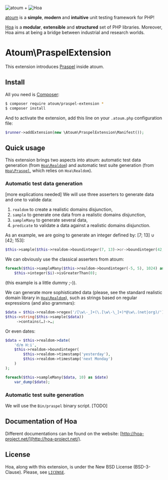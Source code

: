 ![atoum](http://downloads.atoum.org/images/logo.png)
+
![Hoa](http://static.hoa-project.net/Image/Hoa_small.png)

[atoum](http://atoum.org/) is a **simple**, **modern** and **intuitive** unit
testing framework for PHP!

[Hoa](http://hoa-project.net/) is a **modular**, **extensible** and
**structured** set of PHP libraries.  Moreover, Hoa aims at being a bridge
between industrial and research worlds.

# Atoum\PraspelExtension

This extension introduces
[Praspel](http://central.hoa-project.net/Resource/Library/Praspel) inside atoum.

## Install

All you need is [Composer](https://getcomposer.org):

```sh
$ composer require atoum/praspel-extension *
$ composer install
```

And to activate the extension, add this line on your `.atoum.php` configuration
file:

```php
$runner->addExtension(new \Atoum\PraspelExtension\Manifest());
```

## Quick usage

This extension brings two aspects into atoum: automatic test data generation
(from [`Hoa\Realdom`](http://central.hoa-project.net/Resource/Library/Realdom))
and automatic test suite generation (from
[`Hoa\Praspel`](http://central.hoa-project.net/Resource/Library/Praspel), which
relies on `Hoa\Realdom`).

### Automatic test data generation

[more explications needed]
We will use three asserters to generate data and one to valide data:

  1. `realdom` to create a realistic domains disjunction,
  2. `sample` to generate one data from a realistic domains disjunction,
  3. `sampleMany` to generate several data,
  4. `predicate` to validate a data against a realistic domains disjunction.

As an example, we are going to generate an integer defined by: [7; 13] ∪ [42;
153]:

```php
$this->sample($this->realdom->boundinteger(7, 13)->or->boundinteger(42, 153))
```

We can obviously use the classical asserters from atoum:

```php
foreach($this->sampleMany($this->realdom->boundinteger(-5, 5), 1024) as $i)
    $this->integer($i)->isGreaterThan(0);
```

(this example is a little dummy ;-)).

We can generate more sophisticated data (please, see the standard realistic
domain library in
[`Hoa\Realdom`](http://central.hoa-project.net/Resource/Library/Realdom)), such
as strings based on regular expressions (and also grammars):

```php
$data = $this->realdom->regex('/[\w\-_]+(\.[\w\-\_]+)*@\w\.(net|org)/');
$this->string($this->sample($data))
     ->contains(…)->…;
```

Or even dates:

```php
$data = $this->realdom->date(
    'd/m H:i',
    $this->realdom->boundinteger(
        $this->realdom->timestamp('yesterday'),
        $this->realdom->timestamp('next Monday')
    )
);

foreach($this->sampleMany($data, 10) as $date)
    var_dump($date);
```

### Automatic test suite generation

We will use the `Bin/praspel` binary script.
[TODO]

## Documentation of Hoa

Different documentations can be found on the website:
[http://hoa-project.net/](http://hoa-project.net/).

## License

Hoa, along with this extension, is under the New BSD License (BSD-3-Clause).
Please, see [`LICENSE`](http://hoa-project.net/LICENSE).

